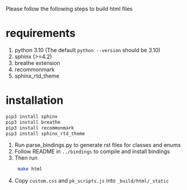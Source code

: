 Please follow the following steps to build html files

requirements
===================
1. python 3.10 (The default `python --version` should be 3.10)
2. sphinx (>=4.2)
3. breathe extension
4. recommonmark
5. sphinx_rtd_theme

installation
===================
```bash
pip3 install sphinx
pip3 install breathe
pip3 install recommonmark
pip3 install sphinx_rtd_theme
```

1. Run parse_bindings.py to generate rst files for classes and enums
2. Follow README in `../bindings` to compile and install bindings
3. Then run
   ```bash
    make html
    ```
4. Copy `custom.css` and `pk_scripts.js` into `_build/html/_static`
